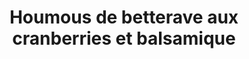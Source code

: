 ---
uuid: edc9f445-939e-453b-a3d0-0624e2c07e34
title: Houmous de betterave aux cranberries et balsamique
description: pour une cuiller à soupe par personne
layout: recettes
type: entree
categories:
  - Accompagnement
regime:
  - vegetarien
  - vegan
  - sans-gluten
  - sans-lactose
cuisson: Non
temperature: Froid
plate: 100
check: Oui
checkAlwaysOk: false
ingredients:
  legumes:
    - title: Canneberge
      quantite: 100
      unit: grammes
    - title: Ail
      quantite: 4
      unit: unité
    - title: Betterave cuite
      quantite: 400
      unit: grammes
  sec:
    - title: Pois chiche cuit
      quantite: 1.1
      unit: Kg
  epices:
    - title: Vinaigre balsamique
      quantite: 90
      unit: ml
  autres:
    - title: Tahin
      quantite: 160
      unit: grammes
  lof:
    - title: huile d'olive
      quantite: 120
      unit: ml
preparation: Mettre tous les ingrédients dans un blender et mixer jusqu'à
  l'obtention d'une texture lisse. Saler. Ajouter un peu d'eau si nécessaire.
publishDate: 30-05-2024T10:42
---